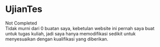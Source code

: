 # UjianTes
Not Completed <br>
Tidak murni dari 0 buatan saya, kebetulan website ini pernah saya buat untuk tugas kuliah, jadi saya hanya memodifikasi sedikit untuk menyesuaikan dengan kualifikasi yang diberikan.
